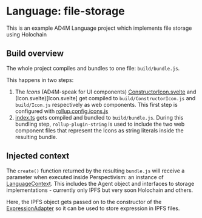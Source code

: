 # Language: file-storage

This is an example AD4M Language project which implements file storage using Holochain

## Build overview

The whole project compiles and bundles to one file: `build/bundle.js`.

This happens in two steps:
1. The *Icons* (AD4M-speak for UI components) [ConstructorIcon.svelte](ConstructorIcon.svelte) and (Icon.svelte)[Icon.svelte] get compiled to `build/ConstructorIcon.js` and `build/Icon.js` respectively as web components. This first step is configured with [rollup.config.icons.js](rollup.config.icons.js)
2. [index.ts](index.ts) gets compiled and bundled to `build/bundle.js`. During this bundling step, `rollup-plugin-string` is used to include the two web component files that represent the Icons as string literals inside the resulting bundle.

## Injected context

The `create()` function returned by the resulting `bundle.js` will receive a parameter when executed inside Perspectivism: an instance of [LanguageContext](../../ad4m/LanguageContext.ts). This includes the Agent object and interfaces to storage implementations - currently only IPFS but very soon Holochain and others.

Here, the IPFS object gets passed on to the constructor of the [ExpressionAdapter](adapter.ts) so it can be used to store expression in IPFS files.